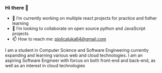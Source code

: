 ### Hi there 👋

- 🔭 I’m currently working on multiple react projects for practice and futher learning
- 👯 I’m looking to collaborate on open source python and JavaScript projects
- 📫 How to reach me: piplicaluka64@gmail.com

I am a student in Computer Science and Software Engineering currently expanding and learning various web and cloud technologies. I am an aspiring Software Engineer with forcus on both front-end and back-end, as well as an interest in cloud technologies
